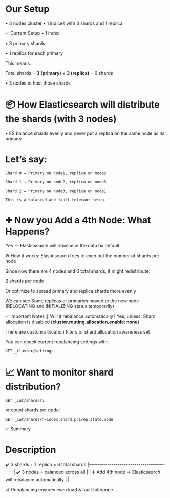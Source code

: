 # Our Setup
• 3 nodes cluster
• 1 indices with 3 shards and 1 replica

✅ Current Setup
• 1 index

• 3 primary shards

• 1 replica for each primary

This means:

Total shards = **3 (primary)** + **3 (replica)** = 6 shards

• 3 nodes to host those shards

# 📦 How Elasticsearch will distribute the shards (with 3 nodes)
• ES balance shards evenly and never put a replica on the same node as its primary.

# Let’s say:
```
Shard 0 → Primary on node1, replica on node2

Shard 1 → Primary on node2, replica on node3

Shard 2 → Primary on node3, replica on node1

This is a balanced and fault-tolerant setup.
```
# ➕ Now you Add a 4th Node: What Happens?
Yes — Elasticsearch will rebalance the data by default.

⚙️ How it works:
Elasticsearch tries to even out the number of shards per node

Since now there are 4 nodes and 6 total shards, it might redistribute:

2 shards per node

Or optimize to spread primary and replica shards more evenly

We can see Some replicas or primaries moved to the new node (RELOCATING and INITIALIZING status temporarily)

✅ Important Notes
🔄 Will it rebalance automatically?
Yes, unless: Shard allocation is disabled **(cluster.routing.allocation.enable: none)**

There are custom allocation filters or shard allocation awareness set

You can check current rebalancing settings with:
```
GET _cluster/settings
```
# 📈 Want to monitor shard distribution?
```
GET _cat/shards?v
```
or count shards per node:

```
GET _cat/shards?h=index,shard,prirep,state,node
```
✅ Summary

#	Description
✔️	3 shards + 1 replica = 6 total shards
|-----------------------------------------|
✔️	3 nodes = balanced across all
|                                         |
➕	Add 4th node → Elasticsearch will rebalance automatically
|                                         |

📊	Rebalancing ensures even load & fault tolerance
